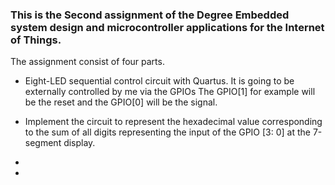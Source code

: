 ### This is the Second assignment of the Degree Embedded system design and microcontroller applications for the Internet of Things.
The assignment consist of four parts.
* Eight-LED sequential control circuit with Quartus.
It is going to be externally controlled by me via the GPIOs The GPIO[1] for example will be the reset and the GPIO[0] will be the signal.

* Implement the circuit to represent the hexadecimal value corresponding to the sum of all digits representing the input of the GPIO [3: 0] at the 7-segment display.
*
*
